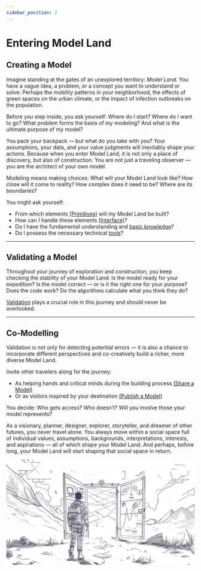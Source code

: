 ```yaml
---
sidebar_position: 2
---
```


# Entering Model Land

## Creating a Model

Imagine standing at the gates of an unexplored territory: *Model Land*. You have a vague idea, a problem, or a concept you want to understand or solve: Perhaps the mobility patterns in your neighborhood, the effects of green spaces on the urban climate, or the impact of infection outbreaks on the population.  

Before you step inside, you ask yourself: Where do I start? Where do I want to go? What problem forms the basis of my modeling? And what is the ultimate purpose of my model?

You pack your backpack — but what do you take with you? Your assumptions, your data, and your value judgments will inevitably shape your actions. Because when you enter Model Land, it is not only a place of discovery, but also of construction. You are not just a traveling observer — you are the architect of your own model.  

Modeling means making choices: What will your Model Land look like? How close will it come to reality? How complex does it need to be? Where are its boundaries?

You might ask yourself:  

- From which elements [(Primitives)](../Primitives.md) will my Model Land be built?  
- How can I handle these elements [(Interface)](../Interface.md)?  
- Do I have the fundamental understanding and [basic knowledge](../../category/basiswissen)?  
- Do I possess the necessary technical [tools](../../funktionen/Einführung)?  

---

## Validating a Model

Throughout your journey of exploration and construction, you keep checking the stability of your Model Land: Is the model ready for your expedition? Is the model correct — or is it the right one for your purpose? Does the code work? Do the algorithms calculate what you think they do?

[Validation](../Simulation%20durchführen#validierung.md) plays a crucial role in this journey and should never be overlooked.

---

## Co-Modelling

Validation is not only for detecting potential errors — it is also a chance to incorporate different perspectives and co-creatively build a richer, more diverse Model Land.  

Invite other travelers along for the journey:  
- As helping hands and critical minds during the building process [(Share a Model)](../Publizieren/Modell%20teilen)  
- Or as visitors inspired by your destination [(Publish a Model)](../Publizieren/Modell%20veröffentlichen)  

You decide: Who gets access? Who doesn’t? Will you involve those your model represents?

As a visionary, planner, designer, explorer, storyteller, and dreamer of other futures, you never travel alone. You always move within a social space full of individual values, assumptions, backgrounds, interpretations, interests, and aspirations — all of which shape your Model Land.  And perhaps, before long, your Model Land will start shaping that social space in return.

![ModellLandBetreten](./img/ModelLandBetreten.png)